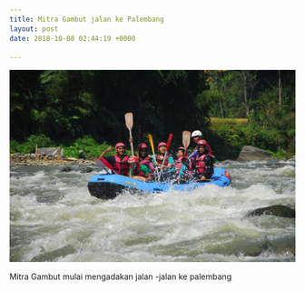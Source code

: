 ```yaml
---
title: Mitra Gambut jalan ke Palembang
layout: post
date: 2018-10-08 02:44:19 +0000

---
```

![](/uploads/2018/10/08/36453751_10212805318114295_7434006975358173184_o.jpg)

Mitra Gambut mulai mengadakan jalan -jalan ke palembang